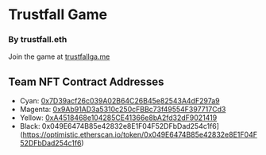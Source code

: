 # Trustfall Game

### By trustfall.eth

Join the game at [trustfallga.me](https://trustfallga.me/)


## Team NFT Contract Addresses
- Cyan: [0x7D39acf26c039A02B64C26B45e82543A4dF297a9](https://optimistic.etherscan.io/token/0x7D39acf26c039A02B64C26B45e82543A4dF297a9)
- Magenta: [0x9Ab91AD3a5310c250cFBBc73f49554F397717Cd3](https://optimistic.etherscan.io/token/0x9Ab91AD3a5310c250cFBBc73f49554F397717Cd3)
- Yellow: [0xA4518468e104285CE41366e8bA2fd32dF9021419](https://optimistic.etherscan.io/token/0xA4518468e104285CE41366e8bA2fd32dF9021419)
- Black: 0x049E6474B85e42832e8E1F04F52DFbDad254c1f6](https://optimistic.etherscan.io/token/0x049E6474B85e42832e8E1F04F52DFbDad254c1f6)

